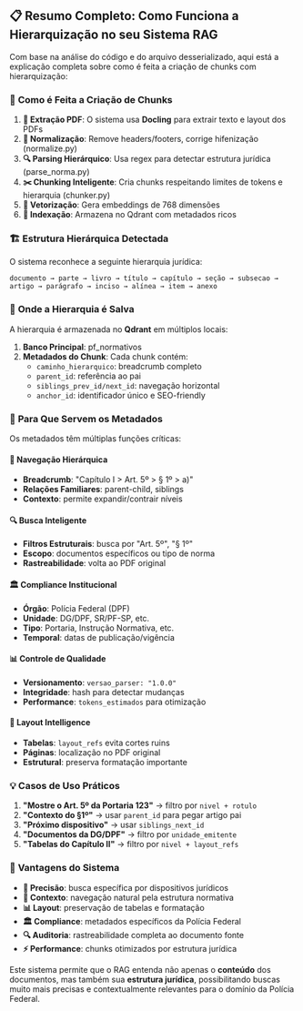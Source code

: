 ## 📋 Resumo Completo: Como Funciona a Hierarquização no seu Sistema RAG

Com base na análise do código e do arquivo desserializado, aqui está a explicação completa sobre como é feita a criação de chunks com hierarquização:

### 🔄 **Como é Feita a Criação de Chunks**

1. **📄 Extração PDF**: O sistema usa **Docling** para extrair texto e layout dos PDFs
2. **🧹 Normalização**: Remove headers/footers, corrige hifenização (normalize.py)
3. **🔍 Parsing Hierárquico**: Usa regex para detectar estrutura jurídica (parse_norma.py)
4. **✂️ Chunking Inteligente**: Cria chunks respeitando limites de tokens e hierarquia (chunker.py)
5. **🧠 Vetorização**: Gera embeddings de 768 dimensões
6. **💾 Indexação**: Armazena no Qdrant com metadados ricos

### 🏗️ **Estrutura Hierárquica Detectada**

O sistema reconhece a seguinte hierarquia jurídica:
```
documento → parte → livro → título → capítulo → seção → subsecao →
artigo → parágrafo → inciso → alínea → item → anexo
```

### 📍 **Onde a Hierarquia é Salva**

A hierarquia é armazenada no **Qdrant** em múltiplos locais:

1. **Banco Principal**: pf_normativos
2. **Metadados do Chunk**: Cada chunk contém:
   - `caminho_hierarquico`: breadcrumb completo
   - `parent_id`: referência ao pai
   - `siblings_prev_id/next_id`: navegação horizontal
   - `anchor_id`: identificador único e SEO-friendly

### 🎯 **Para Que Servem os Metadados**

Os metadados têm múltiplas funções críticas:

#### 🧭 **Navegação Hierárquica**
- **Breadcrumb**: "Capítulo I > Art. 5º > § 1º > a)"
- **Relações Familiares**: parent-child, siblings
- **Contexto**: permite expandir/contrair níveis

#### 🔍 **Busca Inteligente**
- **Filtros Estruturais**: busca por "Art. 5º", "§ 1º"
- **Escopo**: documentos específicos ou tipo de norma
- **Rastreabilidade**: volta ao PDF original

#### 🏛️ **Compliance Institucional**
- **Órgão**: Polícia Federal (DPF)
- **Unidade**: DG/DPF, SR/PF-SP, etc.
- **Tipo**: Portaria, Instrução Normativa, etc.
- **Temporal**: datas de publicação/vigência

#### 📊 **Controle de Qualidade**
- **Versionamento**: `versao_parser: "1.0.0"`
- **Integridade**: hash para detectar mudanças
- **Performance**: `tokens_estimados` para otimização

#### 🎨 **Layout Intelligence**
- **Tabelas**: `layout_refs` evita cortes ruins
- **Páginas**: localização no PDF original
- **Estrutural**: preserva formatação importante

### 💡 **Casos de Uso Práticos**

1. **"Mostre o Art. 5º da Portaria 123"** → filtro por `nivel + rotulo`
2. **"Contexto do §1º"** → usar `parent_id` para pegar artigo pai
3. **"Próximo dispositivo"** → usar `siblings_next_id`
4. **"Documentos da DG/DPF"** → filtro por `unidade_emitente`
5. **"Tabelas do Capítulo II"** → filtro por `nivel + layout_refs`

### 🚀 **Vantagens do Sistema**

- **🎯 Precisão**: busca específica por dispositivos jurídicos
- **🧭 Contexto**: navegação natural pela estrutura normativa
- **📊 Layout**: preservação de tabelas e formatação
- **🏛️ Compliance**: metadados específicos da Polícia Federal
- **🔍 Auditoria**: rastreabilidade completa ao documento fonte
- **⚡ Performance**: chunks otimizados por estrutura jurídica

Este sistema permite que o RAG entenda não apenas o **conteúdo** dos documentos, mas também sua **estrutura jurídica**, possibilitando buscas muito mais precisas e contextualmente relevantes para o domínio da Polícia Federal.